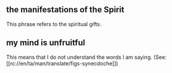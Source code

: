 ## the manifestations of the Spirit ##

This phrase refers to the spiritual gifts.

## my mind is unfruitful ##

This means that I do not understand the words I am saying. (See: [[rc://en/ta/man/translate/figs-synecdoche]])